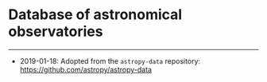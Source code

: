 # Database of astronomical observatories

----

* 2019-01-18: Adopted from the `astropy-data` repository: https://github.com/astropy/astropy-data
